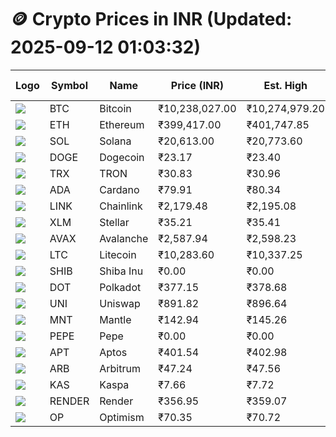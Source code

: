 # 🪙 Crypto Prices in INR (Updated: 2025-09-12 01:03:32)

| Logo | Symbol | Name       | Price (INR) | Est. High | Est. Low | Gross Profit | Fees | Net Profit | ROI % |
|------|--------|------------|-------------|-----------|----------|---------------|------|-------------|--------|
| ![](https://coin-images.coingecko.com/coins/images/1/large/bitcoin.png?1696501400) | BTC    | Bitcoin    | ₹10,238,027.00 | ₹10,274,979.20 | ₹10,201,074.80 | ₹724.48 | ₹200.00 | ₹524.48 | 0.52% |
| ![](https://coin-images.coingecko.com/coins/images/279/large/ethereum.png?1696501628) | ETH    | Ethereum   | ₹399,417.00 | ₹401,747.85 | ₹397,086.15 | ₹1,173.98 | ₹200.00 | ₹973.98 | 0.97% |
| ![](https://coin-images.coingecko.com/coins/images/4128/large/solana.png?1718769756) | SOL    | Solana     | ₹20,613.00 | ₹20,773.60 | ₹20,452.40 | ₹1,570.44 | ₹200.00 | ₹1,370.44 | 1.37% |
| ![](https://coin-images.coingecko.com/coins/images/5/large/dogecoin.png?1696501409) | DOGE   | Dogecoin   | ₹23.17 | ₹23.40 | ₹22.94 | ₹2,027.25 | ₹200.00 | ₹1,827.25 | 1.83% |
| ![](https://coin-images.coingecko.com/coins/images/1094/large/tron-logo.png?1696502193) | TRX    | TRON       | ₹30.83 | ₹30.96 | ₹30.70 | ₹820.74 | ₹200.00 | ₹620.74 | 0.62% |
| ![](https://coin-images.coingecko.com/coins/images/975/large/cardano.png?1696502090) | ADA    | Cardano    | ₹79.91 | ₹80.34 | ₹79.48 | ₹1,071.91 | ₹200.00 | ₹871.91 | 0.87% |
| ![](https://coin-images.coingecko.com/coins/images/877/large/chainlink-new-logo.png?1696502009) | LINK   | Chainlink  | ₹2,179.48 | ₹2,195.08 | ₹2,163.88 | ₹1,441.99 | ₹200.00 | ₹1,241.99 | 1.24% |
| ![](https://coin-images.coingecko.com/coins/images/100/large/fmpFRHHQ_400x400.jpg?1735231350) | XLM    | Stellar    | ₹35.21 | ₹35.41 | ₹35.01 | ₹1,131.04 | ₹200.00 | ₹931.04 | 0.93% |
| ![](https://coin-images.coingecko.com/coins/images/12559/large/Avalanche_Circle_RedWhite_Trans.png?1696512369) | AVAX   | Avalanche  | ₹2,587.94 | ₹2,598.23 | ₹2,577.65 | ₹798.28 | ₹200.00 | ₹598.28 | 0.60% |
| ![](https://coin-images.coingecko.com/coins/images/2/large/litecoin.png?1696501400) | LTC    | Litecoin   | ₹10,283.60 | ₹10,337.25 | ₹10,229.95 | ₹1,048.86 | ₹200.00 | ₹848.86 | 0.85% |
| ![](https://coin-images.coingecko.com/coins/images/11939/large/shiba.png?1696511800) | SHIB   | Shiba Inu  | ₹0.00 | ₹0.00 | ₹0.00 | ₹940.49 | ₹200.00 | ₹740.49 | 0.74% |
| ![](https://coin-images.coingecko.com/coins/images/12171/large/polkadot.png?1696512008) | DOT    | Polkadot   | ₹377.15 | ₹378.68 | ₹375.62 | ₹817.06 | ₹200.00 | ₹617.06 | 0.62% |
| ![](https://coin-images.coingecko.com/coins/images/12504/large/uniswap-logo.png?1720676669) | UNI    | Uniswap    | ₹891.82 | ₹896.64 | ₹887.00 | ₹1,087.38 | ₹200.00 | ₹887.38 | 0.89% |
| ![](https://coin-images.coingecko.com/coins/images/30980/large/Mantle-Logo-mark.png?1739213200) | MNT    | Mantle     | ₹142.94 | ₹145.26 | ₹140.62 | ₹3,296.06 | ₹200.00 | ₹3,096.06 | 3.10% |
| ![](https://coin-images.coingecko.com/coins/images/29850/large/pepe-token.jpeg?1696528776) | PEPE   | Pepe       | ₹0.00 | ₹0.00 | ₹0.00 | ₹1,071.39 | ₹200.00 | ₹871.39 | 0.87% |
| ![](https://coin-images.coingecko.com/coins/images/26455/large/aptos_round.png?1696525528) | APT    | Aptos      | ₹401.54 | ₹402.98 | ₹400.10 | ₹720.57 | ₹200.00 | ₹520.57 | 0.52% |
| ![](https://coin-images.coingecko.com/coins/images/16547/large/arb.jpg?1721358242) | ARB    | Arbitrum   | ₹47.24 | ₹47.56 | ₹46.92 | ₹1,349.00 | ₹200.00 | ₹1,149.00 | 1.15% |
| ![](https://coin-images.coingecko.com/coins/images/25751/large/kaspa-icon-exchanges.png?1696524837) | KAS    | Kaspa      | ₹7.66 | ₹7.72 | ₹7.60 | ₹1,499.41 | ₹200.00 | ₹1,299.41 | 1.30% |
| ![](https://coin-images.coingecko.com/coins/images/11636/large/rndr.png?1696511529) | RENDER | Render     | ₹356.95 | ₹359.07 | ₹354.83 | ₹1,195.51 | ₹200.00 | ₹995.51 | 1.00% |
| ![](https://coin-images.coingecko.com/coins/images/25244/large/Optimism.png?1696524385) | OP     | Optimism   | ₹70.35 | ₹70.72 | ₹69.98 | ₹1,050.26 | ₹200.00 | ₹850.26 | 0.85% |
